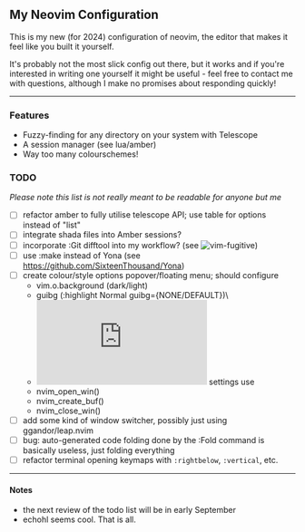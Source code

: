 ## My Neovim Configuration

This is my new (for 2024) configuration of neovim, the editor that makes it 
feel like you built it yourself.

It's probably not the most slick config out there, but it works and if you're
interested in writing one yourself it might be useful - feel free to contact
me with questions, although I make no promises about responding quickly!

---

### Features
- Fuzzy-finding for any directory on your system with Telescope
- A session manager (see lua/amber)
- Way too many colourschemes!

### TODO
*Please note this list is not really meant to be readable for anyone but me*
- [ ] refactor amber to fully utilise telescope API; use table for options 
  instead of "list"
- [ ] integrate shada files into Amber sessions?
- [ ] incorporate :Git difftool into my workflow? (see 
  ![vim-fugitive](https://github.com/tpope/vim-fugitive))
- [ ] use :make instead of Yona (see 
  <https://github.com/SixteenThousand/Yona>)
- [ ] create colour/style options popover/floating menu; should configure
    - vim.o.background (dark/light)
    - guibg (:highlight Normal guibg={NONE/DEFAULT})\
    - ![neovide](https://neovide.dev/index.html) settings
    use
    - nvim_open_win()
    - nvim_create_buf()
    - nvim_close_win()
- [ ] add some kind of window switcher, possibly just using 
  ggandor/leap.nvim
- [ ] bug: auto-generated code folding done by the :Fold command is 
  basically useless, just folding everything
- [ ] refactor terminal opening keymaps with `:rightbelow`, `:vertical`, 
  etc.

---

#### Notes
- the next review of the todo list will be in early September 
- echohl seems cool. That is all.
